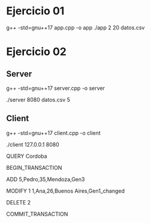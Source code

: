 # Ejercicio 01
g++ -std=gnu++17 app.cpp  -o app
./app 2 20 datos.csv

# Ejercicio 02 
<h2> Server </h2> 
<p> g++ -std=gnu++17 server.cpp -o server</p>
<p>./server 8080 datos.csv 5</p>

<h2> Client</h2>
<p> g++ -std=gnu++17 client.cpp -o client</p>
<p> ./client 127.0.0.1 8080 </p>

<p>QUERY Cordoba</p>
<p>BEGIN_TRANSACTION</p>
<p>ADD 5,Pedro,35,Mendoza,Gen3</p>
<p>MODIFY 1 1,Ana,26,Buenos Aires,Gen1_changed</p>
<p>DELETE 2</p>
<p>COMMIT_TRANSACTION</p>
